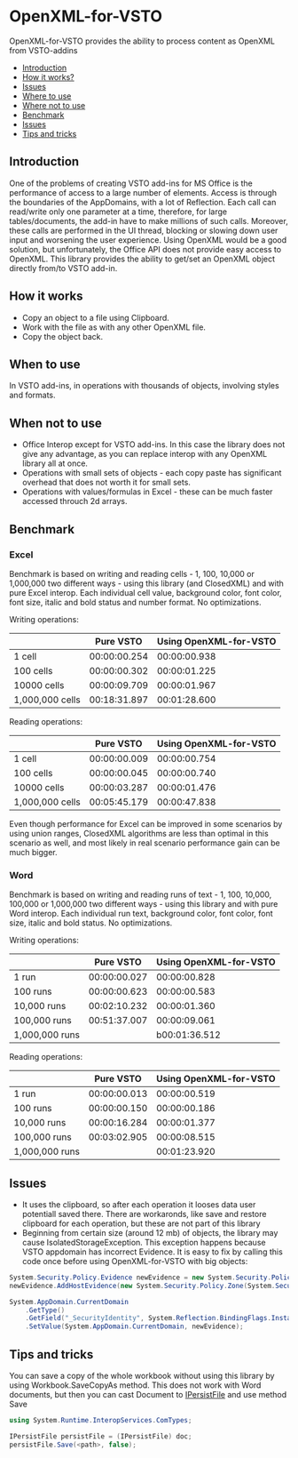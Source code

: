 # OpenXML-for-VSTO
OpenXML-for-VSTO provides the ability to process content as OpenXML from VSTO-addins

* [Introduction](#introduction)
* [How it works?](#How-it-works)
* [Issues](#Issues)
* [Where to use](#Where-to-se)
* [Where not to use](#Where-not-to-use)
* [Benchmark](#Benchmark)
* [Issues](#Issues)
* [Tips and tricks](#Tips-and-tricks)

## Introduction
One of the problems of creating VSTO add-ins for MS Office is the performance of access to a large number of elements. Access is through the boundaries of the AppDomains, with a lot of Reflection. Each call can read/write only one parameter at a time, therefore, for large tables/documents, the add-in have to make millions of such calls. Moreover, these calls are performed in the UI thread, blocking or slowing down user input and worsening the user experience.
Using OpenXML would be a good solution, but unfortunately, the Office API does not provide easy access to OpenXML.
This library provides the ability to get/set an OpenXML object directly from/to VSTO add-in.

## How it works
* Copy an object to a file using Clipboard.
* Work with the file as with any other OpenXML file.
* Copy the object back.

## When to use
In VSTO add-ins, in operations with thousands of objects, involving styles and formats.

## When not to use
* Office Interop except for VSTO add-ins. In this case the library does not give any advantage, as you can replace interop with any OpenXML library all at once.
* Operations with small sets of objects - each copy paste has significant overhead that does not worth it for small sets.
* Operations with values/formulas in Excel - these can be much faster accessed throuch 2d arrays.

## Benchmark
### Excel
Benchmark is based on writing and reading cells - 1, 100, 10,000 or 1,000,000 two different ways - using this library (and ClosedXML) and with pure Excel interop. Each individual cell value, background color, font color, font size, italic and bold status and number format. No optimizations.

Writing operations:

|                 | Pure VSTO  | Using OpenXML-for-VSTO |
|-----------------|------------|------------------------|
| 1 cell          |00:00:00.254|    00:00:00.938        |
| 100 cells       |00:00:00.302|    00:00:01.225        |
| 10000 cells     |00:00:09.709|    00:00:01.967        |
| 1,000,000 cells |00:18:31.897|    00:01:28.600        |

Reading operations:

|                 | Pure VSTO  | Using OpenXML-for-VSTO |
|-----------------|------------|------------------------|
| 1 cell          |00:00:00.009|    00:00:00.754        |
| 100 cells       |00:00:00.045|    00:00:00.740        |
| 10000 cells     |00:00:03.287|    00:00:01.476        |
| 1,000,000 cells |00:05:45.179|    00:00:47.838        |

Even though performance for Excel can be improved in some scenarios by using union ranges, ClosedXML algorithms are less than optimal in this scenario as well, and most likely in real scenario performance gain can be much bigger.

### Word
Benchmark is based on writing and reading runs of text - 1, 100, 10,000, 100,000 or 1,000,000 two different ways - using this library  and with pure Word interop. Each individual run text, background color, font color, font size, italic and bold status. No optimizations.

Writing operations:

|                 | Pure VSTO  | Using OpenXML-for-VSTO |
|-----------------|------------|------------------------|
| 1 run           |00:00:00.027|     00:00:00.828       |
| 100 runs        |00:00:00.623|     00:00:00.583       |
| 10,000 runs     |00:02:10.232|     00:00:01.360       |
| 100,000 runs    |00:51:37.007|     00:00:09.061       |
| 1,000,000 runs  |            |     b00:01:36.512      |

Reading operations:

|                 | Pure VSTO  | Using OpenXML-for-VSTO |
|-----------------|------------|------------------------|
| 1 run           |00:00:00.013|     00:00:00.519       |
| 100 runs        |00:00:00.150|     00:00:00.186       |
| 10,000 runs     |00:00:16.284|     00:00:01.377       |
| 100,000 runs    |00:03:02.905|     00:00:08.515       |
| 1,000,000 runs  |            |     00:01:23.920       |


## Issues
* It uses the clipboard, so after each operation it looses data user potentiall saved there. There are workaronds, like save and restore clipboard for each operation, but these are not part of this library
* Beginning from certain size (around 12 mb) of objects, the library may cause IsolatedStorageException. This exception happens because VSTO appdomain has incorrect Evidence. It is easy to fix by calling this code once before using OpenXML-for-VSTO with big objects:
```c#
System.Security.Policy.Evidence newEvidence = new System.Security.Policy.Evidence();
newEvidence.AddHostEvidence(new System.Security.Policy.Zone(System.Security.SecurityZone.MyComputer));

System.AppDomain.CurrentDomain
    .GetType()
    .GetField("_SecurityIdentity", System.Reflection.BindingFlags.Instance | System.Reflection.BindingFlags.NonPublic)?
    .SetValue(System.AppDomain.CurrentDomain, newEvidence);
```

## Tips and tricks
You can save a copy of the whole workbook without using this library by using Workbook.SaveCopyAs method.
This does not work with Word documents, but then you can cast Document to [IPersistFile](https://docs.microsoft.com/en-us/windows/win32/api/objidl/nn-objidl-ipersistfile?redirectedfrom=MSDN) and use method Save

```c#
using System.Runtime.InteropServices.ComTypes;

IPersistFile persistFile = (IPersistFile) doc;
persistFile.Save(<path>, false);
```
